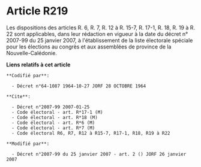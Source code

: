 # Article R219

Les dispositions des articles R. 6, R. 7, R. 12 à R. 15-7, R. 17-1, R. 18, R. 19 à R. 22 sont applicables, dans leur
rédaction en vigueur à la date du décret n° 2007-99 du 25 janvier 2007, à l'établissement de la liste électorale spéciale
pour les élections au congrès et aux assemblées de province de la Nouvelle-Calédonie.

**Liens relatifs à cet article**

	**Codifié par**:

	  - Décret n°64-1087 1964-10-27 JORF 28 OCTOBRE 1964

	**Cite**:

	  - Décret n°2007-99 2007-01-25
	  - Code électoral - art. R*17-1 (M)
	  - Code électoral - art. R*18 (M)
	  - Code électoral - art. R*6 (M)
	  - Code électoral - art. R*7 (M)
	  - Code électoral R6, R7, R12 à R15-7, R17-1, R18, R19 à R22

	**Modifié par**:

	  - Décret n°2007-99 du 25 janvier 2007 - art. 2 () JORF 26 janvier 2007
